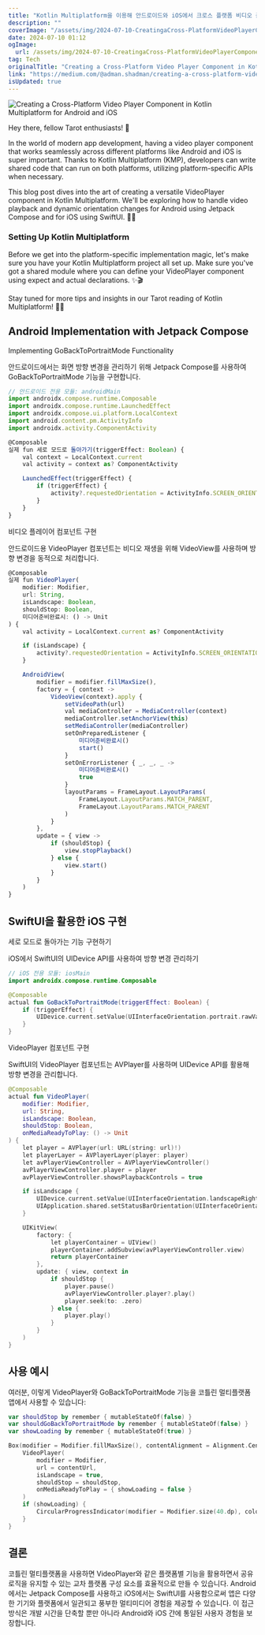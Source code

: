 ```yaml
---
title: "Kotlin Multiplatform을 이용해 안드로이드와 iOS에서 크로스 플랫폼 비디오 플레이어 컴포넌트 만드는 방법"
description: ""
coverImage: "/assets/img/2024-07-10-CreatingaCross-PlatformVideoPlayerComponentinKotlinMultiplatformAndroidIOS_0.png"
date: 2024-07-10 01:12
ogImage:
  url: /assets/img/2024-07-10-CreatingaCross-PlatformVideoPlayerComponentinKotlinMultiplatformAndroidIOS_0.png
tag: Tech
originalTitle: "Creating a Cross-Platform Video Player Component in Kotlin Multiplatform Android IOS"
link: "https://medium.com/@adman.shadman/creating-a-cross-platform-video-player-component-in-kotlin-multiplatform-android-ios-9d79174aa2ca"
isUpdated: true
---
```


![Creating a Cross-Platform Video Player Component in Kotlin Multiplatform for Android and iOS](/assets/img/2024-07-10-CreatingaCross-PlatformVideoPlayerComponentinKotlinMultiplatformAndroidIOS_0.png)

Hey there, fellow Tarot enthusiasts! 🌟

In the world of modern app development, having a video player component that works seamlessly across different platforms like Android and iOS is super important. Thanks to Kotlin Multiplatform (KMP), developers can write shared code that can run on both platforms, utilizing platform-specific APIs when necessary.

This blog post dives into the art of creating a versatile VideoPlayer component in Kotlin Multiplatform. We'll be exploring how to handle video playback and dynamic orientation changes for Android using Jetpack Compose and for iOS using SwiftUI. 📱✨

### Setting Up Kotlin Multiplatform

Before we get into the platform-specific implementation magic, let's make sure you have your Kotlin Multiplatform project all set up. Make sure you've got a shared module where you can define your VideoPlayer component using expect and actual declarations. ✨🎬

Stay tuned for more tips and insights in our Tarot reading of Kotlin Multiplatform! 🔮✨

<div class="content-ad"></div>

## Android Implementation with Jetpack Compose

Implementing GoBackToPortraitMode Functionality

안드로이드에서는 화면 방향 변경을 관리하기 위해 Jetpack Compose를 사용하여 GoBackToPortraitMode 기능을 구현합니다.

<div class="content-ad"></div>

```js
// 안드로이드 전용 모듈: androidMain
import androidx.compose.runtime.Composable
import androidx.compose.runtime.LaunchedEffect
import androidx.compose.ui.platform.LocalContext
import android.content.pm.ActivityInfo
import androidx.activity.ComponentActivity

@Composable
실제 fun 세로 모드로 돌아가기(triggerEffect: Boolean) {
    val context = LocalContext.current
    val activity = context as? ComponentActivity

    LaunchedEffect(triggerEffect) {
        if (triggerEffect) {
            activity?.requestedOrientation = ActivityInfo.SCREEN_ORIENTATION_PORTRAIT
        }
    }
}
```

비디오 플레이어 컴포넌트 구현

안드로이드용 VideoPlayer 컴포넌트는 비디오 재생을 위해 VideoView를 사용하며 방향 변경을 동적으로 처리합니다.

```js
@Composable
실제 fun VideoPlayer(
    modifier: Modifier,
    url: String,
    isLandscape: Boolean,
    shouldStop: Boolean,
    미디어준비완료시: () -> Unit
) {
    val activity = LocalContext.current as? ComponentActivity

    if (isLandscape) {
        activity?.requestedOrientation = ActivityInfo.SCREEN_ORIENTATION_LANDSCAPE
    }

    AndroidView(
        modifier = modifier.fillMaxSize(),
        factory = { context ->
            VideoView(context).apply {
                setVideoPath(url)
                val mediaController = MediaController(context)
                mediaController.setAnchorView(this)
                setMediaController(mediaController)
                setOnPreparedListener {
                    미디어준비완료시()
                    start()
                }
                setOnErrorListener { _, _, _ ->
                    미디어준비완료시()
                    true
                }
                layoutParams = FrameLayout.LayoutParams(
                    FrameLayout.LayoutParams.MATCH_PARENT,
                    FrameLayout.LayoutParams.MATCH_PARENT
                )
            }
        },
        update = { view ->
            if (shouldStop) {
                view.stopPlayback()
            } else {
                view.start()
            }
        }
    )
}
```

<div class="content-ad"></div>

## SwiftUI을 활용한 iOS 구현

세로 모드로 돌아가는 기능 구현하기

iOS에서 SwiftUI의 UIDevice API를 사용하여 방향 변경 관리하기

```kotlin
// iOS 전용 모듈: iosMain
import androidx.compose.runtime.Composable

@Composable
actual fun GoBackToPortraitMode(triggerEffect: Boolean) {
    if (triggerEffect) {
        UIDevice.current.setValue(UIInterfaceOrientation.portrait.rawValue, forKey: "orientation")
    }
}
```

<div class="content-ad"></div>

VideoPlayer 컴포넌트 구현

SwiftUI의 VideoPlayer 컴포넌트는 AVPlayer를 사용하며 UIDevice API를 활용해 방향 변경을 관리합니다.

```kotlin
@Composable
actual fun VideoPlayer(
    modifier: Modifier,
    url: String,
    isLandscape: Boolean,
    shouldStop: Boolean,
    onMediaReadyToPlay: () -> Unit
) {
    let player = AVPlayer(url: URL(string: url)!)
    let playerLayer = AVPlayerLayer(player: player)
    let avPlayerViewController = AVPlayerViewController()
    avPlayerViewController.player = player
    avPlayerViewController.showsPlaybackControls = true

    if isLandscape {
        UIDevice.current.setValue(UIInterfaceOrientation.landscapeRight.rawValue, forKey: "orientation")
        UIApplication.shared.setStatusBarOrientation(UIInterfaceOrientation.unknown, animated: true)
    }

    UIKitView(
        factory: {
            let playerContainer = UIView()
            playerContainer.addSubview(avPlayerViewController.view)
            return playerContainer
        },
        update: { view, context in
            if shouldStop {
                player.pause()
                avPlayerViewController.player?.play()
                player.seek(to: .zero)
            } else {
                player.play()
            }
        }
    )
}
```

## 사용 예시

<div class="content-ad"></div>

여러분, 이렇게 VideoPlayer와 GoBackToPortraitMode 기능을 코틀린 멀티플랫폼 앱에서 사용할 수 있습니다:

```kotlin
var shouldStop by remember { mutableStateOf(false) }
var shouldGoBackToPortraitMode by remember { mutableStateOf(false) }
var showLoading by remember { mutableStateOf(true) }

Box(modifier = Modifier.fillMaxSize(), contentAlignment = Alignment.Center) {
    VideoPlayer(
        modifier = Modifier,
        url = contentUrl,
        isLandscape = true,
        shouldStop = shouldStop,
        onMediaReadyToPlay = { showLoading = false }
    )
    if (showLoading) {
        CircularProgressIndicator(modifier = Modifier.size(40.dp), color = AppInfoManager.getAccentColor())
    }
}
```

## 결론

코틀린 멀티플랫폼을 사용하면 VideoPlayer와 같은 플랫폼별 기능을 활용하면서 공유 로직을 유지할 수 있는 교차 플랫폼 구성 요소를 효율적으로 만들 수 있습니다. Android에서는 Jetpack Compose를 사용하고 iOS에서는 SwiftUI를 사용함으로써 앱은 다양한 기기와 플랫폼에서 일관되고 풍부한 멀티미디어 경험을 제공할 수 있습니다. 이 접근 방식은 개발 시간을 단축할 뿐만 아니라 Android와 iOS 간에 통일된 사용자 경험을 보장합니다.

